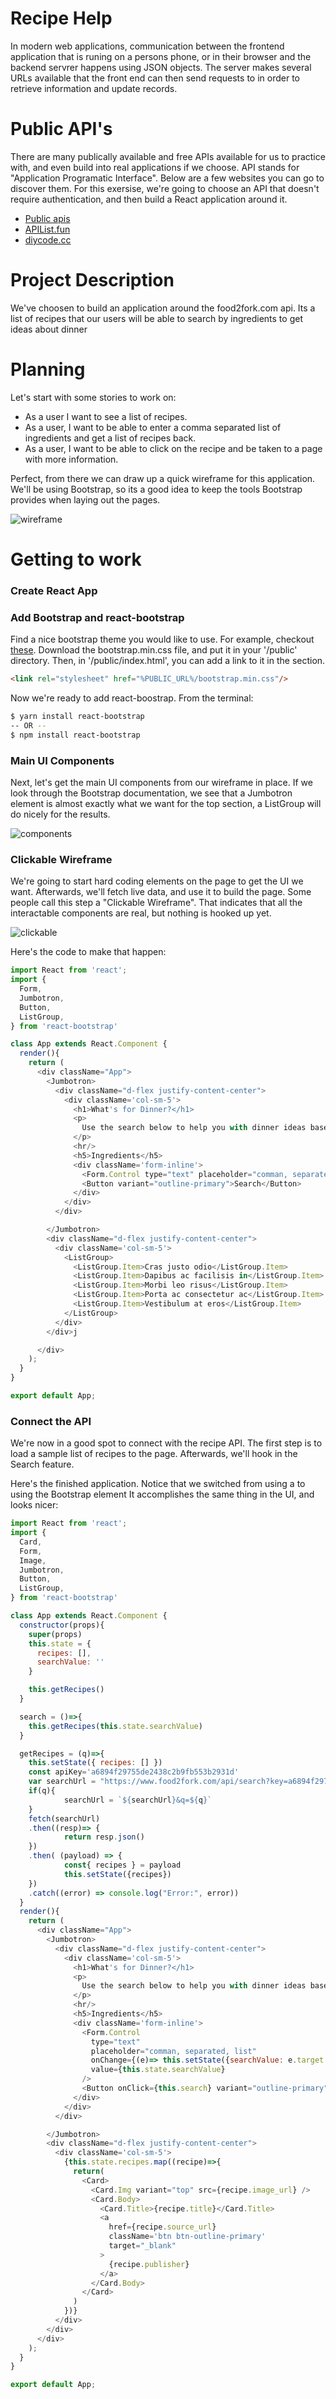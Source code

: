 Recipe Help
=========

In modern web applications, communication between the frontend application that is runing on a persons phone, or in their browser and the backend servrer happens using JSON objects.  The server makes several URLs available that the front end can then send requests to in order to retrieve information and update records.

Public API's
================
There are many publically available and free APIs available for us to practice with, and even build into real applications if we choose.  API stands for "Application Programatic Interface".  Below are a few websites you can go to discover them.  For this exersise, we're going to choose an API that doesn't require authentication, and then build a React application around it.

- [Public apis](https://github.com/public-apis/public-apis)
- [APIList.fun](https://apilist.fun)
- [diycode.cc](https://www.diycode.cc/projects/toddmotto/public-apis)


Project Description
======================
We've choosen to build an application around the food2fork.com api.  Its a list of recipes that our users will be able to search by ingredients to get ideas about dinner

Planning
============
Let's start with some stories to work on:

- As a user I want to see a list of recipes.
- As a user, I want to be able to enter a comma separated list of ingredients and get a list of recipes back.
- As a user, I want to be able to click on the recipe and be taken to a page with more information.

Perfect,  from there we can draw up a quick wireframe for this application.  We'll be using Bootstrap, so its a good idea to keep the tools Bootstrap provides when laying out the pages.

![wireframe](./public/IMG_0131.PNG)


Getting to work
====================

### Create React App

### Add Bootstrap and react-bootstrap
Find a nice bootstrap theme you would like to use.  For example,  checkout [these](https://bootswatch.com).  Download the bootstrap.min.css file, and put it in your '/public' directory.  Then,  in '/public/index.html', you can add a link to it in the <head> section.

```html
<link rel="stylesheet" href="%PUBLIC_URL%/bootstrap.min.css"/>
```

Now we're ready to add react-boostrap.  From the terminal:

```bash
$ yarn install react-bootstrap
-- OR --
$ npm install react-bootstrap
```


### Main UI Components
Next, let's get the main UI components from our wireframe in place.  If we look through the Bootstrap documentation, we see that a Jumbotron element is almost exactly what we want for the top section, a ListGroup will do nicely for the results.

![components](./public/IMG_0132.PNG)


### Clickable Wireframe
We're going to start hard coding elements on the page to get the UI we want.  Afterwards, we'll fetch live data, and use it to build the page.  Some people call this step a "Clickable Wireframe".  That indicates that all the interactable components are real, but nothing is hooked up yet.

![clickable](./public/recipe-interface.png)

Here's the code to make that happen:
```Javascript
import React from 'react';
import {
  Form,
  Jumbotron,
  Button,
  ListGroup,
} from 'react-bootstrap'

class App extends React.Component {
  render(){
    return (
      <div className="App">
        <Jumbotron>
          <div className="d-flex justify-content-center">
            <div className='col-sm-5'>
              <h1>What's for Dinner?</h1>
              <p>
                Use the search below to help you with dinner ideas based on what you already have in the kitchen.  Just enter a few ingredients, and get inspired!
              </p>
              <hr/>
              <h5>Ingredients</h5>
              <div className='form-inline'>
                <Form.Control type="text" placeholder="comman, separated, list" />
                <Button variant="outline-primary">Search</Button>
              </div>
            </div>
          </div>

        </Jumbotron>
        <div className="d-flex justify-content-center">
          <div className='col-sm-5'>
            <ListGroup>
              <ListGroup.Item>Cras justo odio</ListGroup.Item>
              <ListGroup.Item>Dapibus ac facilisis in</ListGroup.Item>
              <ListGroup.Item>Morbi leo risus</ListGroup.Item>
              <ListGroup.Item>Porta ac consectetur ac</ListGroup.Item>
              <ListGroup.Item>Vestibulum at eros</ListGroup.Item>
            </ListGroup>
          </div>
        </div>j

      </div>
    );
  }
}

export default App;
```

### Connect the API
We're now in a good spot to connect with the recipe API.  The first step is to load a sample list of recipes to the page.  Afterwards, we'll hook in the Search feature.

Here's the finished application.  Notice that we switched from using a <ListGroup> to using the Bootstrap element <Card>  It accomplishes the same thing in the UI, and looks nicer:

```Javascript
import React from 'react';
import {
  Card,
  Form,
  Image,
  Jumbotron,
  Button,
  ListGroup,
} from 'react-bootstrap'

class App extends React.Component {
  constructor(props){
    super(props)
    this.state = {
      recipes: [],
      searchValue: ''
    }

    this.getRecipes()
  }

  search = ()=>{
    this.getRecipes(this.state.searchValue)
  }

  getRecipes = (q)=>{
    this.setState({ recipes: [] })
    const apiKey='a6894f29755de2438c2b9fb553b2931d'
    var searchUrl = "https://www.food2fork.com/api/search?key=a6894f29755de2438c2b9fb553b2931d"
    if(q){
            searchUrl = `${searchUrl}&q=${q}`
    }
    fetch(searchUrl)
    .then((resp)=> {
            return resp.json()
    })
    .then( (payload) => {
            const{ recipes } = payload
            this.setState({recipes})
    })
    .catch((error) => console.log("Error:", error))
  }
  render(){
    return (
      <div className="App">
        <Jumbotron>
          <div className="d-flex justify-content-center">
            <div className='col-sm-5'>
              <h1>What's for Dinner?</h1>
              <p>
                Use the search below to help you with dinner ideas based on what you already have in the kitchen.  Just enter a few ingredients, and get inspired!
              </p>
              <hr/>
              <h5>Ingredients</h5>
              <div className='form-inline'>
                <Form.Control
                  type="text"
                  placeholder="comman, separated, list"
                  onChange={(e)=> this.setState({searchValue: e.target.value})}
                  value={this.state.searchValue}
                />
                <Button onClick={this.search} variant="outline-primary">Search</Button>
              </div>
            </div>
          </div>

        </Jumbotron>
        <div className="d-flex justify-content-center">
          <div className='col-sm-5'>
            {this.state.recipes.map((recipe)=>{
              return(
                <Card>
                  <Card.Img variant="top" src={recipe.image_url} />
                  <Card.Body>
                    <Card.Title>{recipe.title}</Card.Title>
                    <a
                      href={recipe.source_url}
                      className='btn btn-outline-primary'
                      target="_blank"
                    >
                      {recipe.publisher}
                    </a>
                  </Card.Body>
                </Card>
              )
            })}
          </div>
        </div>
      </div>
    );
  }
}

export default App;
```
